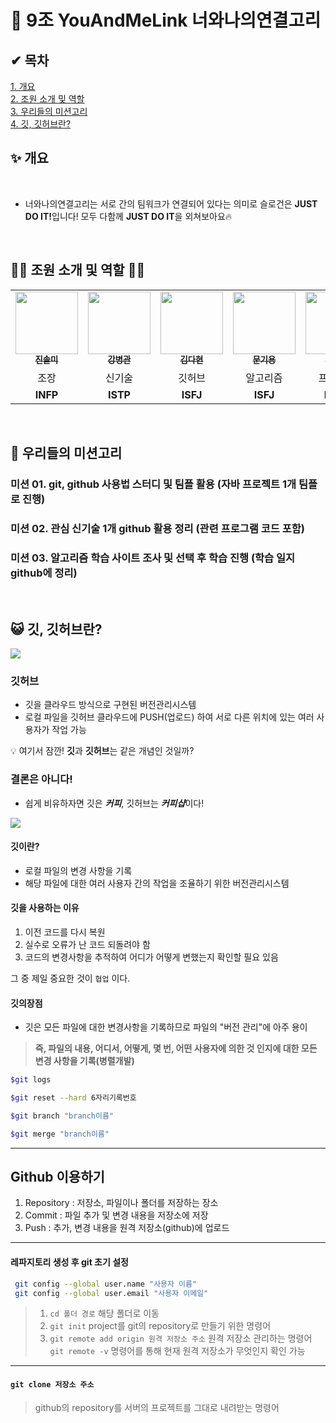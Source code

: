 # 🧬 9조 YouAndMeLink 너와나의연결고리

## ✔ 목차
<a href=https://github.com/YouAndMeLink/YouAndMeLink#%EA%B0%9C%EC%9A%94>1. 개요</a> <br>
<a href=https://github.com/YouAndMeLink/YouAndMeLink#%EC%A1%B0%EC%9B%90-%EC%86%8C%EA%B0%9C-%EB%B0%8F-%EC%97%AD%ED%95%A0>2. 조원 소개 및 역할</a> <br>
<a href=https://github.com/YouAndMeLink/YouAndMeLink#%EA%B9%83%ED%97%88%EB%B8%8C>3. 우리들의 미션고리</a> <br>
<a href=https://github.com/YouAndMeLink/YouAndMeLink#%EA%B9%83%ED%97%88%EB%B8%8C>4. 깃, 깃허브란?</a> <br>
 
## ✨ 개요
<br>

- 너와나의연결고리는 서로 간의 팀워크가 연결되어 있다는 의미로 슬로건은 <b>JUST DO IT!</b>입니다! 모두 다함께 <b>JUST DO IT</b>을 외쳐보아요🔥

<br>

## 👩‍💻 조원 소개 및 역할 👨‍💻


<table>
  <tr> 
    <td align="center"><a href=https://github.com/YouAndMeLink/Algorithm-Study/tree/SM><img src="https://avatars.githubusercontent.com/u/103156290?v=4" width="100px;" alt=""/><br /><sub><b>진솔미</b></sub></a><br />
    </td>
    <td align="center"><a href=https://github.com/YouAndMeLink/Algorithm-Study/tree/BG><img src="https://avatars.githubusercontent.com/u/86152185?v=4" width="100px;" alt=""/><br /><sub><b>강병관</b></sub></a><br />
    </td>
    <td align="center"><a href=https://github.com/YouAndMeLink/Algorithm-Study/tree/DH><img src="https://avatars.githubusercontent.com/u/74331917?v=4" width="100px;" alt=""/><br /><sub><b>김다현</b></sub></a><br />
    </td>
    <td align="center"><a href=https://github.com/YouAndMeLink/Algorithm-Study/tree/KY><img src="https://avatars.githubusercontent.com/u/103173521?v=4" width="100px;" alt=""/><br /><sub><b>문기용</b></sub></a><br />
    </td>
        </td>
    <td align="center"><a href=https://github.com/YouAndMeLink/Algorithm-Study/tree/WJ><img src="https://avatars.githubusercontent.com/u/103166677?v=4" width="100px;" alt=""/><br /><sub><b>이원진</b></sub></a><br />
    </td>
  </tr>
  <tr>
    <td align="center">조장</td>
    <td align="center">신기술</td>
    <td align="center">깃허브</td>
    <td align="center">알고리즘</td>
    <td align="center">프로젝트</td>
  </tr>
  <tr>
    <td align="center"><b>INFP<b/></td>
    <td align="center"><b>ISTP</b></td>
    <td align="center"><b>ISFJ<b/></td>
    <td align="center"><b>ISFJ<b/></td>
    <td align="center"><b>ENTJ<b/></td>
  </tr>
</table>
<br>

## 💪 우리들의 미션고리

### 미션 01. git, github 사용법 스터디 및 팀플 활용 (자바 프로젝트 1개 팀플로 진행)

### 미션 02. 관심 신기술 1개 github 활용 정리 (관련 프로그램 코드 포함)

### 미션 03. 알고리즘 학습 사이트 조사 및 선택 후 학습 진행 (학습 일지 github에 정리)
<br>

## 😺 깃, 깃허브란?

<img src="https://user-images.githubusercontent.com/74331917/171541937-d017e1ca-fb2d-47a4-b0d1-0edfd4c3323d.png">


### 깃허브
- 깃을 클라우드 방식으로 구현된 버전관리시스템
- 로컬 파일을 깃허브 클라우드에 PUSH(업로드) 하여 서로 다른 위치에 있는 여러 사용자가 작업 가능

<aside>
 💡 여기서 잠깐! <b>깃</b>과 <b>깃허브</b>는 같은 개념인 것일까?
</aside>

### 결론은 아니다!

- 쉽게 비유하자면 깃은 ***커피***, 깃허브는 ***커피샵***이다!

<img src="https://velog.velcdn.com/images%2Fjini_eun%2Fpost%2F43ac40ae-8ffe-4a78-9236-27911962664a%2Fimage.png">

#### 깃이란?
+ 로컬 파일의 변경 사항을 기록
+ 해당 파일에 대한 여러 사용자 간의 작업을 조율하기 위한 버전관리시스템

#### 깃을 사용하는 이유
1. 이전 코드를 다시 복원<br>
2. 실수로 오류가 난 코드 되돌려야 함<br>
3. 코드의 변경사항을 추적하여 어디가 어떻게 변했는지 확인할 필요 있음<br>

그 중 제일 중요한 것이 `협업` 이다.

#### 깃의장점
- 깃은 모든 파일에 대한 변경사항을 기록하므로 파일의 "버전 관리"에 아주 용이<br>
> **즉, 파일의 내용, 어디서, 어떻게, 몇 번, 어떤 사용자에 의한 것 인지에 대한 모든 변경 사항을 기록(병렬개발)**
 
 <p>
 
 ```sh
$git logs
```
 
```sh
$git reset --hard 6자리기록번호
``` 

```sh
$git branch "branch이름"
```

```sh
$git merge "branch이름"
```
 
___
## Github 이용하기
 
1. Repository : 저장소, 파일이나 폴더를 저장하는 장소
2. Commit : 파일 추가 및 변경 내용을 저장소에 저장
3. Push : 추가, 변경 내용을 원격 저장소(github)에 업로드
 
___
 
#### 레파지토리 생성 후 git 초기 설정
```sh
 git config --global user.name "사용자 이름"
 git config --global user.email "사용자 이메일"
```
 
 > 1) `cd 폴더 경로`
 > 해당 폴더로 이동
 > 2) `git init`
 > project를 git의 repository로 만들기 위한 명령어
 > 3) `git remote add origin 원격 저장소 주소`
 > 원격 저장소 관리하는 명령어
 > `git remote -v` 명령어를 통해 현재 원격 저장소가 무엇인지 확인 가능
 
___
#### `git clone 저장소 주소`
> github의 repository를 서버의 프로젝트를 그대로 내려받는 명령어 

